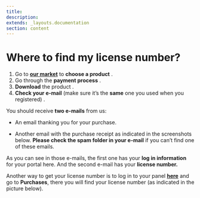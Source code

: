 ```yaml
---
title:
description:
extends: _layouts.documentation
section: content
---
```


# Where to find my license number?

1.  Go to  **[our market](https://selfhosted.yclas.com/)**  to  **choose a product** .
2.  Go through the  **payment process** .
3.  **Download**  the product . 
4.  **Check your e-mail**  (make sure it’s the  **same**  one you used when you registered) . 

You should receive  **two e-mails**  from us:

-   An email thanking you for your purchase.

-   Another email with the purchase receipt as indicated in the screenshots below.  **Please check the spam folder in your e-mail**  if you can’t find one of these emails.  

As you can see in those e-mails, the first one has your  **log in information**  for your portal here. And the second e-mail has your  **license number.**

Another way to get your license number is to log in to your panel  **[here](https://selfhosted.yclas.com/oc-panel/auth/login)**  and go to  **Purchases**, there you will find your license number (as indicated in the picture below).

